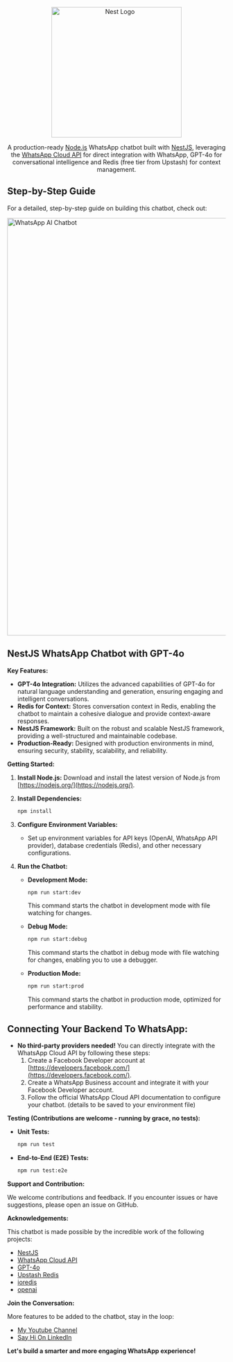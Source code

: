 

<p align="center"> <a href="http://nestjs.com/" target="blank"><img src="https://github.com/user-attachments/assets/39665bff-a4b3-46ea-9752-2e85b36b7bab" height="300"  alt="Nest Logo" /></a> </p> <p align="center"> A production-ready <a href="http://nodejs.org" target="_blank">Node.js</a> WhatsApp chatbot built with <a href="https://nestjs.com/" target="_blank">NestJS</a>, leveraging the <a href="https://developers.facebook.com/docs/whatsapp/cloud-api" target="_blank">WhatsApp Cloud API</a> for direct integration with WhatsApp, GPT-4o for conversational intelligence and Redis (free tier from Upstash) for context management. </p>


## Step-by-Step Guide
For a detailed, step-by-step guide on building this chatbot, check out:

[<img width="960" alt="WhatsApp AI Chatbot" src="https://github.com/user-attachments/assets/ed05d93e-613a-41db-8514-b12d722fe246">](https://youtu.be/Nn9JJ8IdxM8)
## NestJS WhatsApp Chatbot with GPT-4o

**Key Features:**

* **GPT-4o Integration:** Utilizes the advanced capabilities of GPT-4o for natural language understanding and generation, ensuring engaging and intelligent conversations.
* **Redis for Context:** Stores conversation context in Redis, enabling the chatbot to maintain a cohesive dialogue and provide context-aware responses.
* **NestJS Framework:** Built on the robust and scalable NestJS framework, providing a well-structured and maintainable codebase.
* **Production-Ready:** Designed with production environments in mind, ensuring security, stability, scalability, and reliability.

**Getting Started:**

1. **Install Node.js:** Download and install the latest version of Node.js from [https://nodejs.org/](https://nodejs.org/).

2. **Install Dependencies:**

   ```bash
   npm install
   ```

3. **Configure Environment Variables:**

    - Set up environment variables for API keys (OpenAI, WhatsApp API provider), database credentials (Redis), and other necessary configurations.

4. **Run the Chatbot:**

    - **Development Mode:**
      ```bash
      npm run start:dev
      ```
      This command starts the chatbot in development mode with file watching for changes.

    - **Debug Mode:**
      ```bash
      npm run start:debug
      ```
      This command starts the chatbot in debug mode with file watching for changes, enabling you to use a debugger.

    - **Production Mode:**
      ```bash
      npm run start:prod
      ```
      This command starts the chatbot in production mode, optimized for performance and stability.

## Connecting Your Backend To WhatsApp:

- **No third-party providers needed!** You can directly integrate with the WhatsApp Cloud API by following these steps:
   1. Create a Facebook Developer account at [https://developers.facebook.com/](https://developers.facebook.com/).
   2. Create a WhatsApp Business account and integrate it with your Facebook Developer account.
   3. Follow the official WhatsApp Cloud API documentation to configure your chatbot. (details to be saved to your environment file)


**Testing (Contributions are welcome - running by grace, no tests):**

* **Unit Tests:**

   ```bash
   npm run test
   ```

* **End-to-End (E2E) Tests:**

   ```bash
   npm run test:e2e
   ```

**Support and Contribution:**

We welcome contributions and feedback. If you encounter issues or have suggestions, please open an issue on GitHub.

**Acknowledgements:**

This chatbot is made possible by the incredible work of the following projects:

* [NestJS](https://nestjs.com/)
* [WhatsApp Cloud API](https://developers.facebook.com/docs/whatsapp/cloud-api/)
* [GPT-4o](https://platform.openai.com/docs/models/gpt-4o)
* [Upstash Redis](https://upstash.com/)
* [ioredis](https://github.com/luin/ioredis)
* [openai](https://github.com/openai/openai-node)

**Join the Conversation:**

More features to be added to the chatbot, stay in the loop:

* [My Youtube Channel](https://www.youtube.com/channel/UChZk6jLmTKn2BINb9o51otQ)
* [Say Hi On LinkedIn](https://www.linkedin.com/in/tafadzwa-demba/)

**Let's build a smarter and more engaging WhatsApp experience!** 
